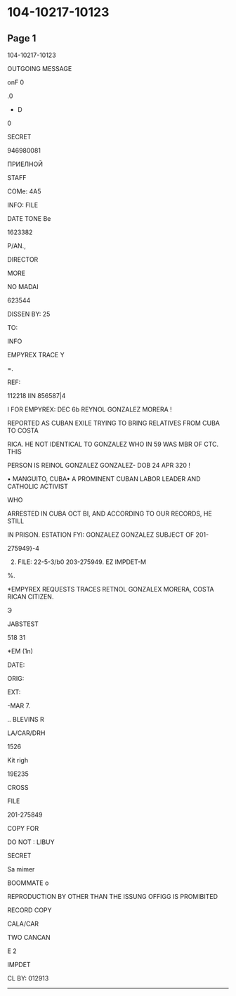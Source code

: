# 104-10217-10123

## Page 1

104-10217-10123

OUTGOING MESSAGE

onF 0

.0

- D

0

SECRET

946980081

ПРИЕЛНОЙ

STAFF

COMe: 4A5

INFO: FILE

DATE TONE Be

1623382

P/AN.,

DIRECTOR

MORE

NO MADAI

623544

DISSEN BY: 25

TO:

INFO

EMPYREX TRACE Y

=.

REF:

112218 lIN 856587|4

I FOR EMPYREX: DEC 6b REYNOL GONZALEZ MORERA !

REPORTED AS CUBAN EXILE TRYING TO BRING RELATIVES FROM CUBA TO COSTA

RICA. HE NOT IDENTICAL TO GONZALEZ WHO IN 59 WAS MBR OF CTC. THIS

PERSON IS REINOL GONZALEZ GONZALEZ- DOB 24 APR 320 !

• MANGUITO, CUBA• A PROMINENT CUBAN LABOR LEADER AND CATHOLIC ACTIVIST

WHO

ARRESTED IN CUBA OCT BI, AND ACCORDING TO OUR RECORDS, HE STILL

IN PRISON. ESTATION FYI: GONZALEZ GONZALEZ SUBJECT OF 201-

275949}-4

2. FILE: 22-5-3/b0 203-275949. EZ IMPDET-M

%.

*EMPYREX REQUESTS TRACES RETNOL GONZALEX MORERA, COSTA RICAN CITIZEN.

Э

JABSTEST

518 31

*EM (1n)

DATE:

ORIG:

EXT:

-MAR 7.

.. BLEVINS R

LA/CAR/DRH

1526

Kit righ

19E235

CROSS

FILE

201-275849

COPY FOR

DO NOT : LIBUY

SECRET

Sa mimer

BOOMMATE o

REPRODUCTION BY OTHER THAN THE ISSUNG OFFIGG IS PROMIBITED

RECORD COPY

CALA/CAR

TWO CANCAN

E 2

IMPDET

CL BY: 012913

---

